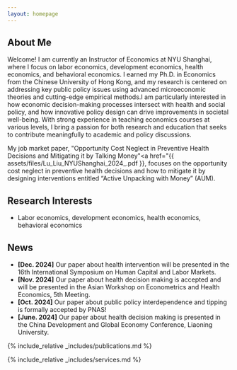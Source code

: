 ```yaml
---
layout: homepage
---
```


## About Me

Welcome!
I am currently an Instructor of Economics at NYU Shanghai, where I focus on labor economics, development economics, health economics, and behavioral economics. I earned my Ph.D. in Economics from the Chinese University of Hong Kong, and my research is centered on addressing key public policy issues using advanced microeconomic theories and cutting-edge empirical methods.I am particularly interested in how economic decision-making processes intersect with health and social policy, and how innovative policy design can drive improvements in societal well-being. With strong experience in teaching economics courses at various levels, I bring a passion for both research and education that seeks to contribute meaningfully to academic and policy discussions.

My job market paper, "Opportunity Cost Neglect in Preventive Health Decisions and Mitigating it by Talking Money"<a href="{{  assets/files/Lu_Liu_NYUShanghai_2024_.pdf }}, focuses on the opportunity cost neglect in preventive health decisions and how to mitigate it by designing interventions entitled “Active Unpacking with Money” (AUM).

## Research Interests

- Labor economics, development economics, health economics, behavioral economics

## News

- **[Dec. 2024]** Our paper about health intervention will be presented in the 16th International Symposium on Human Capital and Labor Markets.
- **[Nov. 2024]** Our paper about health decision making is accepted and will be presented in the Asian Workshop on Econometrics and Health Economics, 5th Meeting.
- **[Oct. 2024]** Our paper about public policy interdependence and tipping is formally accepted by PNAS!
- **[June. 2024]** Our paper about health decision making is presented in the China Development and Global Economy Conference, Liaoning University.


{% include_relative _includes/publications.md %}

{% include_relative _includes/services.md %}
